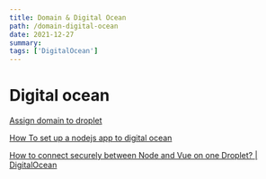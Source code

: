 ```yaml
---
title: Domain & Digital Ocean 
path: /domain-digital-ocean
date: 2021-12-27
summary: 
tags: ['DigitalOcean']
---
```



# Digital ocean
[Assign domain to droplet](https://www.youtube.com/watch?v=wYDDYahCg60)

[How To set up a nodejs app to digital ocean ](https://www.digitalocean.com/community/tutorials/how-to-set-up-a-node-js-application-for-production-on-ubuntu-16-04#set-up-nginx-as-a-reverse-proxy-server)

[How to connect securely between Node and Vue on one Droplet? | DigitalOcean](https://www.digitalocean.com/community/questions/how-to-connect-securely-between-node-and-vue-on-one-droplet)



